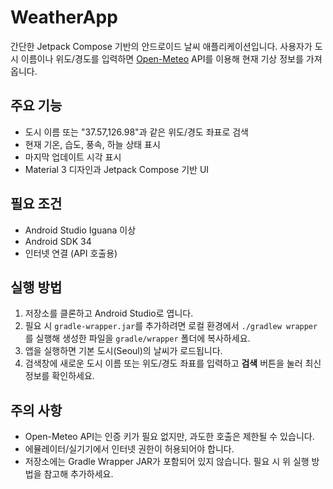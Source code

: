 # WeatherApp

간단한 Jetpack Compose 기반의 안드로이드 날씨 애플리케이션입니다. 사용자가 도시 이름이나 위도/경도를 입력하면 [Open-Meteo](https://open-meteo.com/) API를 이용해 현재 기상 정보를 가져옵니다.

## 주요 기능

- 도시 이름 또는 "37.57,126.98"과 같은 위도/경도 좌표로 검색
- 현재 기온, 습도, 풍속, 하늘 상태 표시
- 마지막 업데이트 시각 표시
- Material 3 디자인과 Jetpack Compose 기반 UI

## 필요 조건

- Android Studio Iguana 이상
- Android SDK 34
- 인터넷 연결 (API 호출용)

## 실행 방법

1. 저장소를 클론하고 Android Studio로 엽니다.
2. 필요 시 `gradle-wrapper.jar`를 추가하려면 로컬 환경에서 `./gradlew wrapper`를 실행해 생성한 파일을 `gradle/wrapper` 폴더에 복사하세요.
3. 앱을 실행하면 기본 도시(Seoul)의 날씨가 로드됩니다.
4. 검색창에 새로운 도시 이름 또는 위도/경도 좌표를 입력하고 **검색** 버튼을 눌러 최신 정보를 확인하세요.

## 주의 사항

- Open-Meteo API는 인증 키가 필요 없지만, 과도한 호출은 제한될 수 있습니다.
- 에뮬레이터/실기기에서 인터넷 권한이 허용되어야 합니다.
- 저장소에는 Gradle Wrapper JAR가 포함되어 있지 않습니다. 필요 시 위 실행 방법을 참고해 추가하세요.
